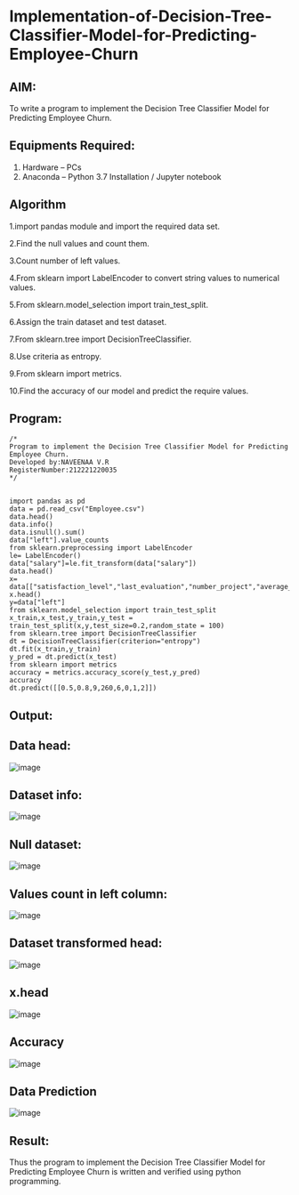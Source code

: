 # Implementation-of-Decision-Tree-Classifier-Model-for-Predicting-Employee-Churn

## AIM:
To write a program to implement the Decision Tree Classifier Model for Predicting Employee Churn.

## Equipments Required:
1. Hardware – PCs
2. Anaconda – Python 3.7 Installation / Jupyter notebook

## Algorithm
1.import pandas module and import the required data set.

2.Find the null values and count them.

3.Count number of left values.

4.From sklearn import LabelEncoder to convert string values to numerical values.

5.From sklearn.model_selection import train_test_split.

6.Assign the train dataset and test dataset.

7.From sklearn.tree import DecisionTreeClassifier.

8.Use criteria as entropy.

9.From sklearn import metrics.

10.Find the accuracy of our model and predict the require values.

## Program:
```
/*
Program to implement the Decision Tree Classifier Model for Predicting Employee Churn.
Developed by:NAVEENAA V.R 
RegisterNumber:212221220035  
*/
```
```

import pandas as pd
data = pd.read_csv("Employee.csv")
data.head()
data.info()
data.isnull().sum()
data["left"].value_counts
from sklearn.preprocessing import LabelEncoder
le= LabelEncoder()
data["salary"]=le.fit_transform(data["salary"])
data.head()
x= data[["satisfaction_level","last_evaluation","number_project","average_montly_hours","time_spend_company","Work_accident","promotion_last_5years","salary"]]
x.head()
y=data["left"]
from sklearn.model_selection import train_test_split
x_train,x_test,y_train,y_test = train_test_split(x,y,test_size=0.2,random_state = 100)
from sklearn.tree import DecisionTreeClassifier
dt = DecisionTreeClassifier(criterion="entropy")
dt.fit(x_train,y_train)
y_pred = dt.predict(x_test)
from sklearn import metrics
accuracy = metrics.accuracy_score(y_test,y_pred)
accuracy
dt.predict([[0.5,0.8,9,260,6,0,1,2]])
```

## Output:
## Data head:
![image](https://github.com/Naveenaa28/Implementation-of-Decision-Tree-Classifier-Model-for-Predicting-Employee-Churn/assets/131433133/daddb771-8a91-4f04-b78d-fb42e3fa6a6d)
## Dataset info:
![image](https://github.com/Naveenaa28/Implementation-of-Decision-Tree-Classifier-Model-for-Predicting-Employee-Churn/assets/131433133/5656f02f-e05b-4b88-ad62-fcc99fb61919)
## Null dataset:
![image](https://github.com/Naveenaa28/Implementation-of-Decision-Tree-Classifier-Model-for-Predicting-Employee-Churn/assets/131433133/896178c4-5b16-4bfa-b459-01bddbb16bd1)
## Values count in left column:
![image](https://github.com/Naveenaa28/Implementation-of-Decision-Tree-Classifier-Model-for-Predicting-Employee-Churn/assets/131433133/34cdf0e4-cf49-41b6-bedb-6b0a08ec0a4a)
## Dataset transformed head:
![image](https://github.com/Naveenaa28/Implementation-of-Decision-Tree-Classifier-Model-for-Predicting-Employee-Churn/assets/131433133/38b57390-787b-44f5-98f7-27271915cb99)
## x.head
![image](https://github.com/Naveenaa28/Implementation-of-Decision-Tree-Classifier-Model-for-Predicting-Employee-Churn/assets/131433133/df86a46e-82e3-4119-93ea-d1a82242a56c)
## Accuracy
![image](https://github.com/Naveenaa28/Implementation-of-Decision-Tree-Classifier-Model-for-Predicting-Employee-Churn/assets/131433133/a8ae95be-37ec-4aa4-82e9-320861ea8ce8)
## Data Prediction
![image](https://github.com/Naveenaa28/Implementation-of-Decision-Tree-Classifier-Model-for-Predicting-Employee-Churn/assets/131433133/eb1f47f5-4157-482f-b979-19706eb8caa1)
## Result:
Thus the program to implement the  Decision Tree Classifier Model for Predicting Employee Churn is written and verified using python programming.
